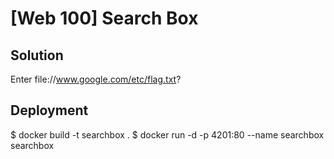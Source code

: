# [Web 100] Search Box

## Solution

Enter file://www.google.com/etc/flag.txt?

## Deployment

$ docker build -t searchbox .
$ docker run -d -p 4201:80 --name searchbox searchbox

